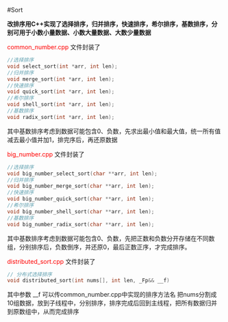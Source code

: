 #Sort

**改排序用C++实现了选择排序，归并排序，快速排序，希尔排序，基数排序，分别可用于小数小量数据、小数大量数据、大数少量数据**

<font color=red>common_number.cpp</font> 文件封装了
```C++
//选择排序
void select_sort(int *arr, int len);
//归并排序
void merge_sort(int *arr, int len);
//快速排序
void quick_sort(int *arr, int len);
//希尔排序
void shell_sort(int *arr, int len);
//基数排序
void radix_sort(int *arr, int len);
```
其中基数排序考虑到数据可能包含0、负数，先求出最小值和最大值，统一所有值减去最小值并加1，排完序后，再还原数据


<font color=red>big_number.cpp</font> 文件封装了
```C++
//选择排序
void big_number_select_sort(char **arr, int len);
//归并排序
void big_number_merge_sort(char **arr, int len);
//快速排序
void big_number_quick_sort(char **arr, int len);
//希尔排序
void big_number_shell_sort(char **arr, int len);
//基数排序
void big_number_radix_sort(char **arr, int len);
```
其中基数排序考虑到数据可能包含0、负数，先把正数和负数分开存储在不同数组，分别排序后，负数倒序，并还原0，最后正数正序，才完成排序。

<font color=red>distributed_sort.cpp </font> 文件封装了
```C++
// 分布式选择排序
void distributed_sort(int nums[], int len, _Fp&& __f)
```
其中参数 __f 可以传common_number.cpp中实现的排序方法名
把nums分割成10组数据，放到子线程中，分别排序，排序完成后回到主线程，把所有数据归并到原数组中，从而完成排序

